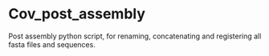 # Cov_post_assembly

Post assembly python script, for renaming, concatenating and registering all fasta files and sequences.
